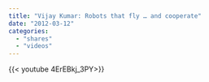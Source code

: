 ```yaml
---
title: "Vijay Kumar: Robots that fly … and cooperate"
date: "2012-03-12"
categories:
  - "shares"
  - "videos"
---
```


<div style="width: 70vw;">{{< youtube 4ErEBkj_3PY>}}</div>
